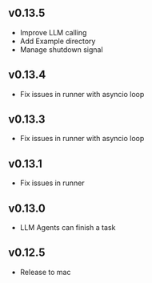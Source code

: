 ## v0.13.5
- Improve LLM calling 
- Add Example directory
- Manage shutdown signal
## v0.13.4
- Fix issues in runner with asyncio loop
## v0.13.3
- Fix issues in runner with asyncio loop
## v0.13.1
- Fix issues in runner
## v0.13.0
- LLM Agents can finish a task
## v0.12.5
- Release to mac